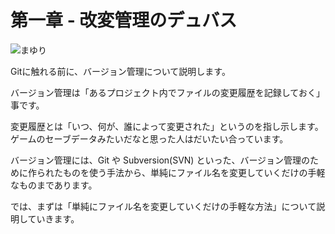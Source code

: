 第一章 - 改変管理のデュバス
===========================

![まゆり](illustration/mayuri.jpg)

Gitに触れる前に、バージョン管理について説明します。

バージョン管理は「あるプロジェクト内でファイルの変更履歴を記録しておく」事です。

変更履歴とは「いつ、何が、誰によって変更された」というのを指し示します。ゲームのセーブデータみたいだなと思った人はだいたい合っています。

バージョン管理には、Git や Subversion(SVN) といった、バージョン管理のために作られたものを使う手法から、単純にファイル名を変更していくだけの手軽なものまであります。

では、まずは「単純にファイル名を変更していくだけの手軽な方法」について説明していきます。